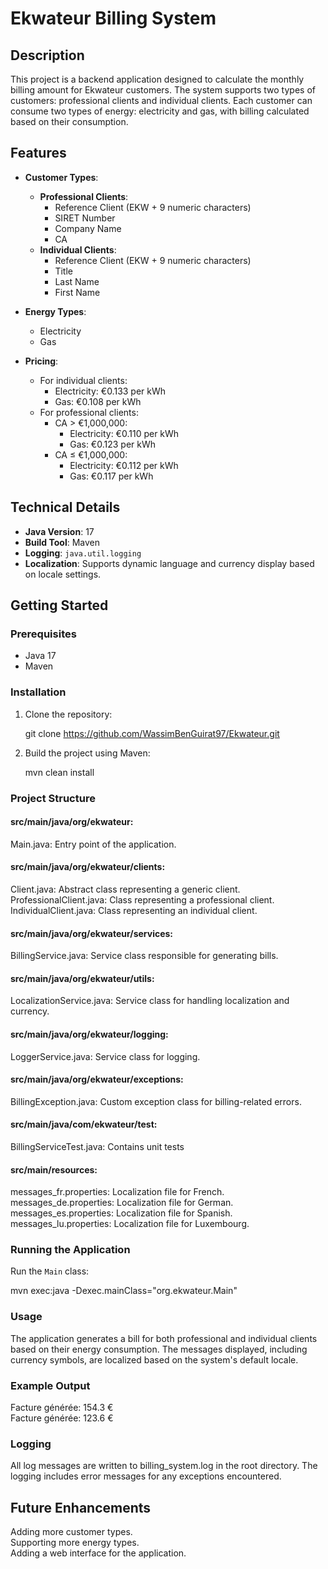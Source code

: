 # Ekwateur Billing System

## Description

This project is a backend application designed to calculate the monthly billing amount for Ekwateur customers. The system supports two types of customers: professional clients and individual clients. Each customer can consume two types of energy: electricity and gas, with billing calculated based on their consumption.

## Features

- **Customer Types**:
  - **Professional Clients**:
    - Reference Client (EKW + 9 numeric characters)
    - SIRET Number
    - Company Name
    - CA
  - **Individual Clients**:
    - Reference Client (EKW + 9 numeric characters)
    - Title
    - Last Name
    - First Name

- **Energy Types**:
  - Electricity
  - Gas

- **Pricing**:
  - For individual clients: 
    - Electricity: €0.133 per kWh
    - Gas: €0.108 per kWh
  - For professional clients:
    - CA > €1,000,000:
      - Electricity: €0.110 per kWh
      - Gas: €0.123 per kWh
    - CA ≤ €1,000,000:
      - Electricity: €0.112 per kWh
      - Gas: €0.117 per kWh

## Technical Details

- **Java Version**: 17
- **Build Tool**: Maven
- **Logging**: `java.util.logging`
- **Localization**: Supports dynamic language and currency display based on locale settings.

## Getting Started

### Prerequisites

- Java 17
- Maven

### Installation

1. Clone the repository:

    git clone https://github.com/WassimBenGuirat97/Ekwateur.git

2. Build the project using Maven:

    mvn clean install

### Project Structure
#### src/main/java/org/ekwateur:
Main.java: Entry point of the application.

#### src/main/java/org/ekwateur/clients:
Client.java: Abstract class representing a generic client.  
ProfessionalClient.java: Class representing a professional client.  
IndividualClient.java: Class representing an individual client.  

#### src/main/java/org/ekwateur/services:
BillingService.java: Service class responsible for generating bills.

#### src/main/java/org/ekwateur/utils:
LocalizationService.java: Service class for handling localization and currency.

#### src/main/java/org/ekwateur/logging:
LoggerService.java: Service class for logging.

#### src/main/java/org/ekwateur/exceptions:
BillingException.java: Custom exception class for billing-related errors.

#### src/main/java/com/ekwateur/test:
BillingServiceTest.java: Contains unit tests


#### src/main/resources:

messages_fr.properties: Localization file for French.  
messages_de.properties: Localization file for German.  
messages_es.properties: Localization file for Spanish.  
messages_lu.properties: Localization file for Luxembourg.  

### Running the Application

Run the `Main` class:  

mvn exec:java -Dexec.mainClass="org.ekwateur.Main"  

### Usage
The application generates a bill for both professional and individual clients based on their energy consumption. The messages displayed, including currency symbols, are localized based on the system's default locale.

### Example Output

Facture générée: 154.3 €  
Facture générée: 123.6 €
### Logging
All log messages are written to billing_system.log in the root directory. The logging includes error messages for any exceptions encountered.  

## Future Enhancements
Adding more customer types.  
Supporting more energy types.  
Adding a web interface for the application.  
